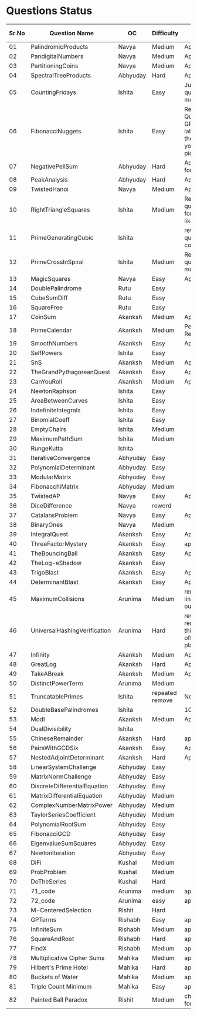 # Questions Status

| Sr.No | Question Name                | OC       | Difficulty | Status                                                                                                                                                          | Question Inspiration |
| ----- | ---------------------------- | -------- | ---------- | --------------------------------------------------------------------------------------------------------------------------------------------------------------- | -------------------- |
| 01    | PalindromicProducts          | Navya    | Medium     | Approved                                                                                                                                                        |                      |
| 02    | PandigitalNumbers            | Navya    | Medium     | Approved                                                                                                                                                        |                      |
| 03    | PartitioningCoins            | Navya    | Medium     | Approved                                                                                                                                                        |                      |
| 04    | SpectralTreeProducts         | Abhyuday | Hard       | Approved                                                                                                                                                        |                      |
| 05    | CountingFridays              | Ishita   | Easy       | Just reword question to be more readable                                                                                                                        |                      |
| 06    | FibonacciNuggets             | Ishita   | Easy       | Reword Question - Use GPT to get the latex format for the formulas you've used as pictures                                                                      |                      |
| 07    | NegativePellSum              | Abhyuday | Hard       | Approved - Kept for Backup                                                                                                                                      |                      |
| 08    | PeakAnalysis                 | Abhyuday | Hard       | Approved                                                                                                                                                        |                      |
| 09    | TwistedHanoi                 | Navya    | Medium     | Approved                                                                                                                                                        |                      |
| 10    | RightTriangleSquares         | Ishita   | Medium     | Reword the question in the format similar like [this.](https://github.com/Roonil03/ProjectEulerCodes/blob/main/Problem0137.%20FibonacciGoldenNuggets/README.md) |                      |
| 11    | PrimeGeneratingCubic         | Ishita   |            | rework the question completely...                                                                                                                               |                      |
| 12    | PrimeCrossInSpiral           | Ishita   | Medium     | Reword the question to be more readable                                                                                                                         |                      |
| 13    | MagicSquares                 | Navya    | Easy       | Approved                                                                                                                                                        |                      |
| 14    | DoublePalindrome             | Rutu     | Easy       |                                                                                                                                                                 |                      |
| 15    | CubeSumDiff                  | Rutu     | Easy       |                                                                                                                                                                 |                      |
| 16    | SquareFree                   | Rutu     | Easy       |                                                                                                                                                                 |                      |
| 17    | CoinSum                      | Akanksh  | Medium     | Approved                                                                                                                                                        |                      |
| 18    | PrimeCalendar                | Akanksh  | Medium       | Pending;Solution Required                                                                                                                                       |                      |
| 19    | SmoothNumbers                | Akanksh  | Easy     | Approved                                                                                                                                                   |                      |
| 20    | SelfPowers                   | Ishita   | Easy       |                                                                                                                                                                 |                      |
| 21    | SnS                          | Akanksh  | Medium     | Approved                                                                                                                                                               |                      |
| 22    | TheGrandPythagoreanQuest     | Akanksh  | Easy       | Approved                                                                                                                                                          |                      |
| 23    | CanYouRoll                   | Akanksh  | Medium     | Approved                                                                                                                                                         |                      |
| 24    | NewtonRaphson                | Ishita   | Easy       |                                                                                                                                                                 |                      |
| 25    | AreaBetweenCurves            | Ishita   | Easy       |                                                                                                                                                                 |                      |
| 26    | IndefiniteIntegrals          | Ishita   | Easy       |                                                                                                                                                                 |                      |
| 27    | BinomialCoeff                | Ishita   | Easy       |                                                                                                                                                                 |                      |
| 28    | EmptyChairs                  | Ishita   | Medium     |                                                                                                                                                                 |                      |
| 29    | MaximumPathSum               | Ishita   | Medium     |                                                                                                                                                                 |                      |
| 30    | RungeKutta                   | Ishita   |            |                                                                                                                                                                 |                      |
| 31    | IterativeConvergence         | Abhyuday | Easy       |                                                                                                                                                                 |                      |
| 32    | PolynomialDeterminant        | Abhyuday | Easy       |                                                                                                                                                                 |                      |
| 33    | ModularMatrix                | Abhyuday | Easy       |                                                                                                                                                                 |                      |
| 34    | FibonacchiMatrix             | Abhyuday | Medium     |                                                                                                                                                                 |                      |
| 35    | TwistedAP                    | Navya    | Easy       |        Approved                                                                                                                                                         |                      |
| 36    | DiceDifference               | Navya    |   reword         |                                                                                                                                                                 |                      |
| 37    | CatalansProblem              | Navya    | Easy       |     Approved                                                                                                                                                            |                      |
| 38    | BinaryOnes                   | Navya    | Medium     |                                                                                                                                                                 |                      |
| 39    | IntegralQuest                | Akanksh  | Easy       |  Approved                                                                                                                                                               |                      |
| 40    | ThreeFactorMystery           | Akanksh  | Easy       | approved                                                                                                                                                               |                      |
| 41    | TheBouncingBall              | Akanksh  | Easy       |   Approved                                                                                                                                                              |                      |
| 42    | TheLog-eShadow                  | Akanksh  | Easy       |                                                                                                                                                                 |                      |
| 43    | TrigoBlast                   | Akanksh  | Easy       |  Approved                                                                                                                                                               |                      |
| 44    | DeterminantBlast             | Akanksh  | Easy       |   Approved                                                                                                                                                              |                      |
| 45    | MaximumCollisions            | Arunima  | Medium     |      remove m=20 line comp task, n ouput line thing                                                                                                                                                         |                      |
| 46    | UniversalHashingVerification | Arunima  | Hard       |           reword and remove round ! thing and round off deci to 2 places 7.48                                                                                                                                                      |                      |
| 47    | Infinity                     | Akanksh  | Medium     |    Approved                                                                                                                                                             |                      |
| 48    | GreatLog                     | Akanksh  | Hard       |     Approved                                                                                                                                                            |                      |
| 49    | TakeABreak                   | Akanksh  | Medium     |   Approved                                                                                                                                                              |                      |
| 50    | DistinctPowerTerm            | Arunima  |     Medium       |                                                                                                                                                                 |                      |
| 51    | TruncatablePrimes            | Ishita   | repeated remove           |     Not Approved                                                                                                                                                            |                      |
| 52    | DoubleBasePalindromes        | Ishita   |            |    1000(change)                                                                                                                                                             |                      |
| 53    | ModI                         | Akanksh  | Medium     |  Approved                                                                                                                                                               |                      |
| 54    | DualDivisibility             | Ishita   |            |                                                                                                                                                                 |                      |
| 55    | ChineseRemainder             | Akanksh  | Hard    |  approved                                                                                                                                                               |                      |
| 56    | PairsWithGCDSix              | Akanksh  | Easy       |  Approved                                                                                                                                                               |                      |
| 57    | NestedAdjointDeterminant     | Akanksh  | Hard       |  Approved                                                                                                                                                               |                      |
| 58    | LinearSystemChallenge        | Abhyuday | Easy       |                                                                                                                                                                 |                      |
| 59    | MatrixNormChallenge          | Abhyuday | Easy       |                                                                                                                                                                 |                      |
| 60    | DiscreteDifferentialEquation | Abhyuday | Easy       |                                                                                                                                                                 |                      |
| 61    | MatrixDifferentialEquation   | Abhyuday | Medium     |                                                                                                                                                                 |                      |
| 62    | ComplexNumberMatrixPower     | Abhyuday | Medium     |                                                                                                                                                                 |                      |
| 63    | TaylorSeriesCoefficient      | Abhyuday | Medium     |                                                                                                                                                                 |                      |
| 64    | PolynomialRootSum            | Abhyuday | Easy       |                                                                                                                                                                 |                      |
| 65    | FibonacciGCD                 | Abhyuday | Easy       |                                                                                                                                                                 |                      |
| 66    | EigenvalueSumSquares         | Abhyuday | Easy       |                                                                                                                                                                 |                      |
| 67    | NewtonIteration              | Abhyuday | Easy       |                                                                                                                                                                 |                      |
| 68    | DiFi                         | Kushal   | Medium     |                                                                                                                                                                 |                      |
| 69    | ProbProblem                  | Kushal   | Medium     |                                                                                                                                                                 |                      |
| 70    | DoTheSeries                  | Kushal   | Hard       |                                                                                                                                                                 |                      |
| 71    | 71_code                      | Arunima  |    medium        |      approved                                                                                                                                                           |                      |
| 72    | 72_code                      | Arunima  |    easy        |          approved                                                                                                                                                       |                      |
| 73    | M-CenteredSelection          | Rishit   | Hard       |                                                                                                                                                                 |                      |
| 74    | GPTerms                      | Rishabh  | Easy           |          approved                                                                                                                                                       |                      |
| 75    | InfiniteSum                  | Rishabh  |   Medium         |    approved                                                                                                                                                             |                      |
| 76    | SquareAndRoot                | Rishabh  | Hard            |      approved                                                                                                                                                           |                      |
| 77    | FindX                        | Rishabh  | Medium            |     approved                                                                                                                                                            |                      |
| 78    | Multiplicative Cipher Sums   | Mahika   | Medium     |     approved                                                                                                                                                            |                      |
| 79    | Hilbert's Prime Hotel        | Mahika   | Hard       |           approved                                                                                                                                                      |                      |
| 80    | Buckets of Water             | Mahika   | Medium     |        approved                                                                                                                                                         |                      |
| 81    | Triple Count Minimum         | Mahika   | Easy       |      approved                                                                                                                                                           |                      |
| 82    | Painted Ball Paradox         | Rishit   | Medium     |     change the formatting                                                                                                                                                            |                      |
